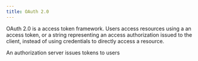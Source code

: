 ```yaml
---
title: OAuth 2.0
---
```


OAuth 2.0 is a access token framework. Users access resources using a an access token, or a string representing an access authorization issued to the client, instead of using credentials to directly access a resource. 

An authorization server issues tokens to users